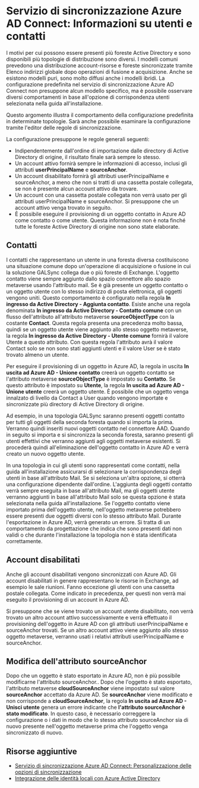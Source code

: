 <properties
    pageTitle="Servizio di sincronizzazione Azure AD Connect: informazioni su utenti e contatti | Microsoft Azure"
    description="Informazioni su utenti e contatti nel Servizio di sincronizzazione Azure AD Connect."
    services="active-directory"
    documentationCenter=""
    authors="markusvi"
    manager="femila"
    editor=""/>

<tags
    ms.service="active-directory"
    ms.workload="identity"
    ms.tgt_pltfrm="na"
    ms.devlang="na"
    ms.topic="article"
    ms.date="10/10/2016"
    ms.author="markusvi;andkjell"/>



# <a name="azure-ad-connect-sync:-understanding-users-and-contacts"></a>Servizio di sincronizzazione Azure AD Connect: Informazioni su utenti e contatti

I motivi per cui possono essere presenti più foreste Active Directory e sono disponibili più topologie di distribuzione sono diversi. I modelli comuni prevedono una distribuzione account-risorse e foreste sincronizzate tramite Elenco indirizzi globale dopo operazioni di fusione e acquisizione. Anche se esistono modelli puri, sono molto diffusi anche i modelli ibridi. La configurazione predefinita nel servizio di sincronizzazione Azure AD Connect non presuppone alcun modello specifico, ma è possibile osservare diversi comportamenti in base all'opzione di corrispondenza utenti selezionata nella guida all'installazione.

Questo argomento illustra il comportamento della configurazione predefinita in determinate topologie. Sarà anche possibile esaminare la configurazione tramite l'editor delle regole di sincronizzazione.

La configurazione presuppone le regole generali seguenti:

- Indipendentemente dall'ordine di importazione dalle directory di Active Directory di origine, il risultato finale sarà sempre lo stesso.
- Un account attivo fornirà sempre le informazioni di accesso, inclusi gli attributi **userPrincipalName** e **sourceAnchor**.
- Un account disabilitato fornirà gli attributi userPrincipalName e sourceAnchor, a meno che non si tratti di una cassetta postale collegata, se non è presente alcun account attivo da trovare.
- Un account con una cassetta postale collegata non verrà usato per gli attributi userPrincipalName e sourceAnchor. Si presuppone che un account attivo venga trovato in seguito.
- È possibile eseguire il provisioning di un oggetto contatto in Azure AD come contatto o come utente. Questa informazione non è nota finché tutte le foreste Active Directory di origine non sono state elaborate.

## <a name="contacts"></a>Contatti

I contatti che rappresentano un utente in una foresta diversa costituiscono una situazione comune dopo un'operazione di acquisizione o fusione in cui la soluzione GALSync collega due o più foreste di Exchange. L'oggetto contatto viene sempre aggiunto dallo spazio connettore allo spazio metaverse usando l'attributo mail. Se è già presente un oggetto contatto o un oggetto utente con lo stesso indirizzo di posta elettronica, gli oggetti vengono uniti. Questo comportamento è configurato nella regola **In ingresso da Active Directory - Aggiunta contatto**. Esiste anche una regola denominata **In ingresso da Active Directory - Contatto comune** con un flusso dell'attributo all'attributo metaverse **sourceObjectType** con la costante **Contact**. Questa regola presenta una precedenza molto bassa, quindi se un oggetto utente viene aggiunto allo stesso oggetto metaverse, la regola **In ingresso da Active Directory - Utente comune** fornirà il valore Utente a questo attributo. Con questa regola l'attributo avrà il valore Contact solo se non sono stati aggiunti utenti e il valore User se è stato trovato almeno un utente.

Per eseguire il provisioning di un oggetto in Azure AD, la regola in uscita **In uscita ad Azure AD - Unione contatto** creerà un oggetto contatto se l'attributo metaverse **sourceObjectType** è impostato su **Contatto**. Se questo attributo è impostato su **Utente**, la regola **In uscita ad Azure AD - Unione utente** creerà un oggetto utente.
È possibile che un oggetto venga innalzato di livello da Contact a User quando vengono importate e sincronizzate più directory di Active Directory di origine.

Ad esempio, in una topologia GALSync saranno presenti oggetti contatto per tutti gli oggetti della seconda foresta quando si importa la prima. Verranno quindi inseriti nuovi oggetti contatto nel connettore AAD. Quando in seguito si importa e si sincronizza la seconda foresta, saranno presenti gli utenti effettivi che verranno aggiunti agli oggetti metaverse esistenti. Si procederà quindi all'eliminazione dell'oggetto contatto in Azure AD e verrà creato un nuovo oggetto utente.

In una topologia in cui gli utenti sono rappresentati come contatti, nella guida all'installazione assicurarsi di selezionare la corrispondenza degli utenti in base all'attributo Mail. Se si seleziona un'altra opzione, si otterrà una configurazione dipendente dall'ordine. L'aggiunta degli oggetti contatto verrà sempre eseguita in base all'attributo Mail, ma gli oggetti utente verranno aggiunti in base all'attributo Mail solo se questa opzione è stata selezionata nella guida all'installazione. Se l'oggetto contatto viene importato prima dell'oggetto utente, nell'oggetto metaverse potrebbero essere presenti due oggetti diversi con lo stesso attributo Mail. Durante l'esportazione in Azure AD, verrà generato un errore. Si tratta di un comportamento da progettazione che indica che sono presenti dati non validi o che durante l'installazione la topologia non è stata identificata correttamente.

## <a name="disabled-accounts"></a>Account disabilitati

Anche gli account disabilitati vengono sincronizzati con Azure AD. Gli account disabilitati in genere rappresentano le risorse in Exchange, ad esempio le sale riunioni. Fanno eccezione gli utenti con una cassetta postale collegata. Come indicato in precedenza, per questi non verrà mai eseguito il provisioning di un account in Azure AD.

Si presuppone che se viene trovato un account utente disabilitato, non verrà trovato un altro account attivo successivamente e verrà effettuato il provisioning dell'oggetto in Azure AD con gli attributi userPrincipalName e sourceAnchor trovati. Se un altro account attivo viene aggiunto allo stesso oggetto metaverse, verranno usati i relativi attributi userPrincipalName e sourceAnchor.

## <a name="changing-sourceanchor"></a>Modifica dell'attributo sourceAnchor

Dopo che un oggetto è stato esportato in Azure AD, non è più possibile modificarne l'attributo sourceAnchor.. Dopo che l'oggetto è stato esportato, l'attributo metaverse **cloudSourceAnchor** viene impostato sul valore **sourceAnchor** accettato da Azure AD. Se **sourceAnchor** viene modificato e non corrisponde a **cloudSourceAnchor**, la regola **In uscita ad Azure AD - Unisci utente** genera un errore indicante che **l'attributo sourceAnchor è stato modificato**. In questo caso, è necessario correggere la configurazione o i dati in modo che lo stesso attributo sourceAnchor sia di nuovo presente nell'oggetto metaverse prima che l'oggetto venga sincronizzato di nuovo.

## <a name="additional-resources"></a>Risorse aggiuntive

* [Servizio di sincronizzazione Azure AD Connect: Personalizzazione delle opzioni di sincronizzazione](active-directory-aadconnectsync-whatis.md)
* [Integrazione delle identità locali con Azure Active Directory](active-directory-aadconnect.md)



<!--HONumber=Oct16_HO2-->


